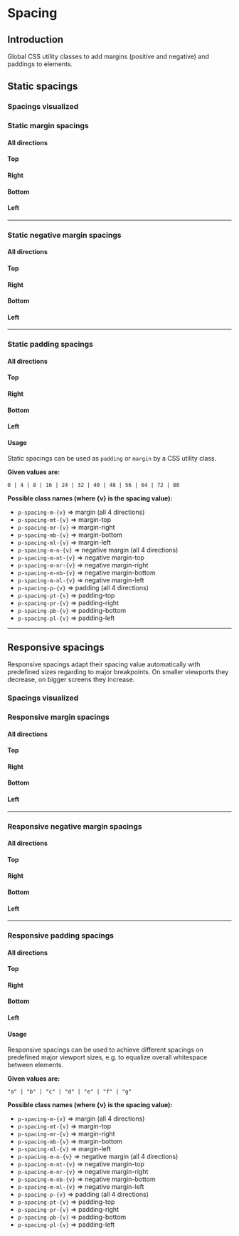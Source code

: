 # Spacing

## Introduction
Global CSS utility classes to add margins (positive and negative) and paddings to elements.

## Static spacings

### Spacings visualized

<Playground :childElementLayout="{spacing: 'inline'}">
  <div class="example-spacing-visual">
    <div class="p-spacing-pt-4 p-spacing-pr-4" />
  </div>
  <div class="example-spacing-visual">
    <div class="p-spacing-pt-8 p-spacing-pr-8" />
  </div>
  <div class="example-spacing-visual">
    <div class="p-spacing-pt-16 p-spacing-pr-16" />
  </div>
  <div class="example-spacing-visual">
    <div class="p-spacing-pt-24 p-spacing-pr-24" />
  </div>
  <div class="example-spacing-visual">
    <div class="p-spacing-pt-32 p-spacing-pr-32" />
  </div>
  <div class="example-spacing-visual">
    <div class="p-spacing-pt-40 p-spacing-pr-40" />
  </div>
  <div class="example-spacing-visual">
    <div class="p-spacing-pt-48 p-spacing-pr-48" />
  </div>
  <div class="example-spacing-visual">
    <div class="p-spacing-pt-56 p-spacing-pr-56" />
  </div>
  <div class="example-spacing-visual">
    <div class="p-spacing-pt-64 p-spacing-pr-64" />
  </div>
  <div class="example-spacing-visual">
    <div class="p-spacing-pt-72 p-spacing-pr-72" />
  </div>
  <div class="example-spacing-visual">
    <div class="p-spacing-pt-80 p-spacing-pr-80" />
  </div>
</Playground>

### Static margin spacings

#### All directions

<Playground>
  <div class="example-spacing">
    <div class="p-spacing-m-40" />
  </div>
</Playground>

#### Top

<Playground>
  <div class="example-spacing">
    <div class="p-spacing-mt-40" />
  </div>
</Playground>

#### Right

<Playground>
  <div class="example-spacing">
    <div class="p-spacing-mr-40" />
  </div>
</Playground>

#### Bottom

<Playground>
  <div class="example-spacing">
    <div class="p-spacing-mb-40" />
  </div>
</Playground>

#### Left

<Playground>
  <div class="example-spacing">
    <div class="p-spacing-ml-40" />
  </div>
</Playground>

---

### Static negative margin spacings

#### All directions

<Playground>
  <div class="example-spacing negative">
    <div class="p-spacing-m-n-40" />
  </div>
</Playground>

#### Top

<Playground>
  <div class="example-spacing negative">
    <div class="p-spacing-m-nt-40" />
  </div>
</Playground>

#### Right

<Playground>
  <div class="example-spacing negative">
    <div class="p-spacing-m-nr-40" />
  </div>
</Playground>

#### Bottom

<Playground>
  <div class="example-spacing negative">
    <div class="p-spacing-m-nb-40" />
  </div>
</Playground>

#### Left

<Playground>
  <div class="example-spacing negative">
    <div class="p-spacing-m-nl-40" />
  </div>
</Playground>

---

### Static padding spacings

#### All directions

<Playground>
  <div class="example-spacing">
    <div class="p-spacing-p-40"/>
  </div>
</Playground>

#### Top

<Playground>
  <div class="example-spacing">
    <div class="p-spacing-pt-40"/>
  </div>
</Playground>

#### Right

<Playground>
<div class="example-spacing">
  <div class="p-spacing-pr-40"/>
</div>
</Playground>

#### Bottom

<Playground>
  <div class="example-spacing">
    <div class="p-spacing-pb-40"/>
  </div>
</Playground>

#### Left

<Playground>
  <div class="example-spacing">
    <div class="p-spacing-pl-40"/>
  </div>
</Playground>

#### Usage
Static spacings can be used as `padding` or `margin` by a CSS utility class.

**Given values are:**

`0 | 4 | 8 | 16 | 24 | 32 | 40 | 48 | 56 | 64 | 72 | 80`

**Possible class names (where {v} is the spacing value):**
* `p-spacing-m-{v}` => margin (all 4 directions)
* `p-spacing-mt-{v}` => margin-top
* `p-spacing-mr-{v}` => margin-right
* `p-spacing-mb-{v}` => margin-bottom
* `p-spacing-ml-{v}` => margin-left
* `p-spacing-m-n-{v}` => negative margin (all 4 directions)
* `p-spacing-m-nt-{v}` => negative margin-top
* `p-spacing-m-nr-{v}` => negative margin-right
* `p-spacing-m-nb-{v}` => negative margin-bottom
* `p-spacing-m-nl-{v}` => negative margin-left
* `p-spacing-p-{v}` => padding (all 4 directions)
* `p-spacing-pt-{v}` => padding-top
* `p-spacing-pr-{v}` => padding-right
* `p-spacing-pb-{v}` => padding-bottom
* `p-spacing-pl-{v}` => padding-left

---

## Responsive spacings
Responsive spacings adapt their spacing value automatically with predefined sizes regarding to major breakpoints. On smaller viewports they decrease, on bigger screens they increase.

### Spacings visualized

<Playground :childElementLayout="{spacing: 'inline'}">
  <div class="example-spacing-visual">
    <div class="p-spacing-pt-a p-spacing-pr-a" />
  </div>
  <div class="example-spacing-visual">
    <div class="p-spacing-pt-b p-spacing-pr-b" />
  </div>
  <div class="example-spacing-visual">
    <div class="p-spacing-pt-c p-spacing-pr-c" />
  </div>
  <div class="example-spacing-visual">
    <div class="p-spacing-pt-d p-spacing-pr-d" />
  </div>
  <div class="example-spacing-visual">
    <div class="p-spacing-pt-e p-spacing-pr-e" />
  </div>
  <div class="example-spacing-visual">
    <div class="p-spacing-pt-f p-spacing-pr-f" />
  </div>
  <div class="example-spacing-visual">
    <div class="p-spacing-pt-g p-spacing-pr-g" />
  </div>
</Playground>

### Responsive margin spacings

#### All directions

<Playground>
  <div class="example-spacing">
    <div class="p-spacing-m-d" />
  </div>
</Playground>

#### Top

<Playground>
  <div class="example-spacing">
    <div class="p-spacing-mt-d" />
  </div>
</Playground>

#### Right

<Playground>
  <div class="example-spacing">
    <div class="p-spacing-mr-d" />
  </div>
</Playground>

#### Bottom

<Playground>
  <div class="example-spacing">
    <div class="p-spacing-mb-d" />
  </div>
</Playground>

#### Left

<Playground>
  <div class="example-spacing">
    <div class="p-spacing-ml-d" />
  </div>
</Playground>

---

### Responsive negative margin spacings

#### All directions

<Playground>
  <div class="example-spacing negative-responsive">
    <div class="p-spacing-m-n-d" />
  </div>
</Playground>

#### Top

<Playground>
  <div class="example-spacing negative-responsive">
    <div class="p-spacing-m-nt-d" />
  </div>
</Playground>

#### Right

<Playground>
  <div class="example-spacing negative-responsive">
    <div class="p-spacing-m-nr-d" />
  </div>
</Playground>

#### Bottom

<Playground>
  <div class="example-spacing negative-responsive">
    <div class="p-spacing-m-nb-d" />
  </div>
</Playground>

#### Left

<Playground>
  <div class="example-spacing negative-responsive">
    <div class="p-spacing-m-nl-d" />
  </div>
</Playground>

---

### Responsive padding spacings

#### All directions

<Playground>
  <div class="example-spacing">
    <div class="p-spacing-p-d"/>
  </div>
</Playground>

#### Top

<Playground>
  <div class="example-spacing">
    <div class="p-spacing-pt-d"/>
  </div>
</Playground>

#### Right

<Playground>
  <div class="example-spacing">
    <div class="p-spacing-pr-d"/>
  </div>
</Playground>

#### Bottom

<Playground>
  <div class="example-spacing">
    <div class="p-spacing-pb-d"/>
  </div>
</Playground>

#### Left

<Playground>
  <div class="example-spacing">
    <div class="p-spacing-pl-d"/>
  </div>
</Playground>

#### Usage
Responsive spacings can be used to achieve different spacings on predefined major viewport sizes, e.g. to equalize overall whitespace between elements.

**Given values are:**

`"a" | "b" | "c" | "d" | "e" | "f" | "g"`

**Possible class names (where {v} is the spacing value):**
* `p-spacing-m-{v}` => margin (all 4 directions)
* `p-spacing-mt-{v}` => margin-top
* `p-spacing-mr-{v}` => margin-right
* `p-spacing-mb-{v}` => margin-bottom
* `p-spacing-ml-{v}` => margin-left
* `p-spacing-m-n-{v}` => negative margin (all 4 directions)
* `p-spacing-m-nt-{v}` => negative margin-top
* `p-spacing-m-nr-{v}` => negative margin-right
* `p-spacing-m-nb-{v}` => negative margin-bottom
* `p-spacing-m-nl-{v}` => negative margin-left
* `p-spacing-p-{v}` => padding (all 4 directions)
* `p-spacing-pt-{v}` => padding-top
* `p-spacing-pr-{v}` => padding-right
* `p-spacing-pb-{v}` => padding-bottom
* `p-spacing-pl-{v}` => padding-left